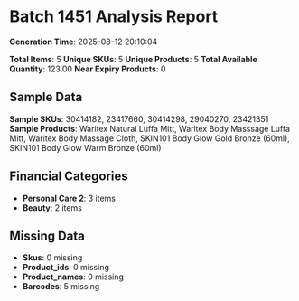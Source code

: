 # Batch 1451 Analysis Report

**Generation Time**: 2025-08-12 20:10:04

**Total Items**: 5
**Unique SKUs**: 5
**Unique Products**: 5
**Total Available Quantity**: 123.00
**Near Expiry Products**: 0

## Sample Data
**Sample SKUs**: 30414182, 23417660, 30414298, 29040270, 23421351
**Sample Products**: Waritex Natural Luffa Mitt, Waritex Body Masssage Luffa Mitt, Waritex Body Massage Cloth, SKIN101 Body Glow Gold Bronze (60ml), SKIN101 Body Glow Warm Bronze (60ml)

## Financial Categories
- **Personal Care 2**: 3 items
- **Beauty**: 2 items

## Missing Data
- **Skus**: 0 missing
- **Product_ids**: 0 missing
- **Product_names**: 0 missing
- **Barcodes**: 5 missing
